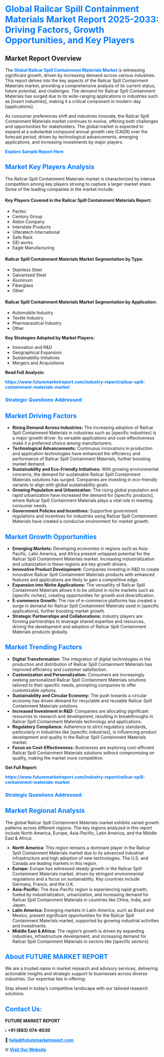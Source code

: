 <h1 style="color: #007BFF;">Global Railcar Spill Containment Materials Market Report 2025-2033: Driving Factors, Growth Opportunities, and Key Players</h1>

<section id="overview">
<h2>Market Report Overview</h2>
<p>The <a href="https://www.futuremarketreport.com/industry-report/railcar-spill-containment-materials-market" style="color: #007BFF; text-decoration: none;"><strong>Global Railcar Spill Containment Materials Market</strong></a> is witnessing significant growth, driven by increasing demand across various industries. This report delves into the key aspects of the Railcar Spill Containment Materials market, providing a comprehensive analysis of its current status, future potential, and challenges. The demand for Railcar Spill Containment Materials has surged due to its wide-ranging applications in industries such as [insert industries], making it a critical component in modern-day [applications].</p>
<p>As consumer preferences shift and industries innovate, the Railcar Spill Containment Materials market continues to evolve, offering both challenges and opportunities for stakeholders. The global market is expected to expand at a substantial compound annual growth rate (CAGR) over the forecast period, driven by technological advancements, emerging applications, and increasing investments by major players.</p>
</section>

<section id="overview">
<p><a href="https://www.futuremarketreport.com/request-sample/reportId=61844" style="color: #007BFF; text-decoration: none;"><strong>Explore Sample Report Here</strong></a></p>
</section>

<section id="key-players">
<h2 style="color: #007BFF;">Market Key Players Analysis</h2>
<p>The Railcar Spill Containment Materials market is characterized by intense competition among key players striving to capture a larger market share. Some of the leading companies in the market include:</p>
<h4>Key Players Covered in the Railcar Spill Containment Materials Report:</h4>
<ul><li>Pactec</li><li>Century Group</li><li>Aldon Company</li><li>Interstate Products</li><li>Ulteratech International</li><li>Safe Rack</li><li>GEI works</li><li>Eagle Manufacturing</li></ul>
<h4>Railcar Spill Containment Materials Market Segmentation by Type:</h4>
<ul><li>Stainless Steel</li><li>Galvanized Steel</li><li>Aluminum</li><li>Fiberglass</li><li>Other</li></ul>

<h4>Railcar Spill Containment Materials Market Segmentation by Application:</h4>
<ul><li>Automobile Industry</li><li>Textile Industry</li><li>Pharmaceutical Industry</li><li>Other</li></ul>
<p><strong>Key Strategies Adopted by Market Players:</strong></p>
<ul>
<li>Innovation and R&D</li>
<li>Geographical Expansion</li>
<li>Sustainability Initiatives</li>
<li>Mergers and Acquisitions</li>
</ul>
</section>

<section>
<p><strong>Read Full Analysis: </strong></p><a href="https://www.futuremarketreport.com/industry-report/railcar-spill-containment-materials-market" style="color: #007BFF; text-decoration: none;"><strong>https://www.futuremarketreport.com/industry-report/railcar-spill-containment-materials-market</strong></a>
<h3 style="color: #007BFF;">Strategic Questions Addressed:</h3>
</section>

<section id="driving-factors">
<h2 style="color: #007BFF;">Market Driving Factors</h2>
<ul>
<li><strong>Rising Demand Across Industries:</strong> The increasing adoption of Railcar Spill Containment Materials in industries such as [specific industries] is a major growth driver. Its versatile applications and cost-effectiveness make it a preferred choice among manufacturers.</li>
<li><strong>Technological Advancements:</strong> Continuous innovations in production and application technologies have enhanced the efficiency and performance of Railcar Spill Containment Materials, further boosting market demand.</li>
<li><strong>Sustainability and Eco-Friendly Initiatives:</strong> With growing environmental concerns, the demand for sustainable Railcar Spill Containment Materials solutions has surged. Companies are investing in eco-friendly variants to align with global sustainability goals.</li>
<li><strong>Growing Population and Urbanization:</strong> The rising global population and rapid urbanization have increased the demand for [specific products], where Railcar Spill Containment Materials plays a vital role in meeting consumer needs.</li>
<li><strong>Government Policies and Incentives:</strong> Supportive government regulations and incentives for industries using Railcar Spill Containment Materials have created a conducive environment for market growth.</li>
</ul>
</section>

<section id="growth-opportunities">
<h2 style="color: #007BFF;">Market Growth Opportunities</h2>
<ul>
<li><strong>Emerging Markets:</strong> Developing economies in regions such as Asia-Pacific, Latin America, and Africa present untapped potential for the Railcar Spill Containment Materials market. Increasing industrialization and urbanization in these regions are key growth drivers.</li>
<li><strong>Innovative Product Development:</strong> Companies investing in R&D to create innovative Railcar Spill Containment Materials products with enhanced features and applications are likely to gain a competitive edge.</li>
<li><strong>Expansion into Niche Applications:</strong> The versatility of Railcar Spill Containment Materials allows it to be utilized in niche markets such as [specific niches], creating opportunities for growth and diversification.</li>
<li><strong>E-commerce Growth:</strong> The rise of e-commerce platforms has created a surge in demand for Railcar Spill Containment Materials used in [specific applications], further boosting market growth.</li>
<li><strong>Strategic Partnerships and Collaborations:</strong> Industry players are forming partnerships to leverage shared expertise and resources, driving the development and adoption of Railcar Spill Containment Materials products globally.</li>
</ul>
</section>

<section id="trending-factors">
<h2 style="color: #007BFF;">Market Trending Factors</h2>
<ul>
<li><strong>Digital Transformation:</strong> The integration of digital technologies in the production and distribution of Railcar Spill Containment Materials has improved efficiency and customer satisfaction.</li>
<li><strong>Customization and Personalization:</strong> Consumers are increasingly seeking personalized Railcar Spill Containment Materials solutions tailored to their specific needs, prompting companies to offer customizable options.</li>
<li><strong>Sustainability and Circular Economy:</strong> The push towards a circular economy has driven demand for recyclable and reusable Railcar Spill Containment Materials solutions.</li>
<li><strong>Increased Investment in R&D:</strong> Companies are allocating significant resources to research and development, resulting in breakthroughs in Railcar Spill Containment Materials technology and applications.</li>
<li><strong>Regulatory Compliance:</strong> Adherence to strict regulatory standards, particularly in industries like [specific industries], is influencing product development and quality in the Railcar Spill Containment Materials market.</li>
<li><strong>Focus on Cost-Effectiveness:</strong> Businesses are exploring cost-efficient Railcar Spill Containment Materials solutions without compromising on quality, making the market more competitive.</li>
</ul>
</section>

<section>
<p><strong>Get Full Report: </strong></p><a href="https://www.futuremarketreport.com/industry-report/railcar-spill-containment-materials-market" style="color: #007BFF; text-decoration: none;"><strong>https://www.futuremarketreport.com/industry-report/railcar-spill-containment-materials-market</strong></a>
<h3 style="color: #007BFF;">Strategic Questions Addressed:</h3>
</section>


<section id="regional-analysis">
<h2 style="color: #007BFF;">Market Regional Analysis</h2>
<p>The global Railcar Spill Containment Materials market exhibits varied growth patterns across different regions. The key regions analyzed in this report include North America, Europe, Asia-Pacific, Latin America, and the Middle East & Africa:</p>
<ul>
<li><strong>North America:</strong> This region remains a dominant player in the Railcar Spill Containment Materials market due to its advanced industrial infrastructure and high adoption of new technologies. The U.S. and Canada are leading markets in this region.</li>
<li><strong>Europe:</strong> Europe has witnessed steady growth in the Railcar Spill Containment Materials market, driven by stringent environmental regulations and a focus on sustainability. Key countries include Germany, France, and the U.K.</li>
<li><strong>Asia-Pacific:</strong> The Asia-Pacific region is experiencing rapid growth, fueled by industrialization, urbanization, and increasing demand for Railcar Spill Containment Materials in countries like China, India, and Japan.</li>
<li><strong>Latin America:</strong> Emerging markets in Latin America, such as Brazil and Mexico, present significant opportunities for the Railcar Spill Containment Materials market, supported by growing industrial activities and investments.</li>
<li><strong>Middle East & Africa:</strong> The region’s growth is driven by expanding industries, infrastructure development, and increasing demand for Railcar Spill Containment Materials in sectors like [specific sectors].</li>
</ul>
</section>

<footer>
<h2 style="color: #007BFF;">About FUTURE MARKET REPORT</h2>
<p>We are a trusted name in market research and advisory services, delivering actionable insights and strategic support to businesses across diverse industries. Our expertise lies in offering:</p>

<p>Stay ahead in today’s competitive landscape with our tailored research solutions.</p>

<h2 style="color: #007BFF;">Contact Us:</h2>
<p><strong>FUTURE MARKET REPORT</strong></p>
<p>📞 <strong>+91 (883) 074-8030</strong></p>
<p>📧 <strong><a href="mailto:help@futuremarketreport.com" style="color: #007BFF;">help@futuremarketreport.com</a></strong></p>
<p>🌐 <strong><a href="https://www.futuremarketreport.com/" style="color: #007BFF;">Visit Our Website</a></strong></p>
</footer>